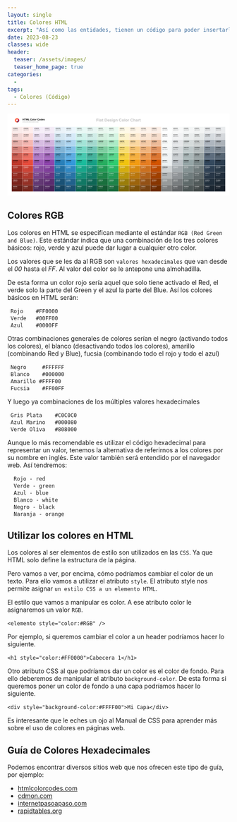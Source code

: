 ```yaml
---
layout: single
title: Colores HTML
excerpt: "Así como las entidades, tienen un código para poder insertarlas de forma eficaz, cada color también tiene su código, y aquí se describirá como se pueden insertar y que código corresponde a cada color."
date: 2023-08-23
classes: wide
header:
  teaser: /assets/images/
  teaser_home_page: true
categories:
  - 
tags:
  - Colores (Código)
---
```


<center>
    <img src='./../assets/images/Colores/Intro.png'>
</center>

## Colores RGB

Los colores en HTML se especifican mediante el estándar `RGB (Red Green and Blue)`. Este estándar indica que una combinación de los tres colores básicos: rojo, verde y azul puede dar lugar a cualquier otro color.

Los valores que se les da al RGB son `valores hexadecimales` que van desde el *00* hasta el *FF*. Al valor del color se le antepone una almohadilla.

De esta forma un color rojo sería aquel que solo tiene activado el Red, el verde solo la parte del Green y el azul la parte del Blue. Así los colores básicos en HTML serán:

```text
 Rojo    #FF0000
 Verde   #00FF00
 Azul    #0000FF
```

Otras combinaciones generales de colores serían el negro (activando todos los colores), el blanco (desactivando todos los colores), amarillo (combinando Red y Blue), fucsia (combinando todo el rojo y todo el azul)

```text
 Negro     #FFFFFF
 Blanco    #000000
 Amarillo #FFFF00
 Fucsia    #FF00FF
```

Y luego ya combinaciones de los múltiples valores hexadecimales

```text
 Gris Plata    #C0C0C0
 Azul Marino   #000080
 Verde Oliva   #808000
```

Aunque lo más recomendable es utilizar el código hexadecimal para representar un valor, tenemos la alternativa de referirnos a los colores por su nombre en inglés. Este valor también será entendido por el navegador web. Así tendremos:

```text
  Rojo - red
  Verde - green
  Azul - blue
  Blanco - white
  Negro - black
  Naranja - orange
```

## Utilizar los colores en HTML

Los colores al ser elementos de estilo son utilizados en las `CSS`. Ya que HTML solo define la estructura de la página.

Pero vamos a ver, por encima, cómo podríamos cambiar el color de un texto. Para ello vamos a utilizar el atributo `style`. El atributo style nos permite asignar `un estilo CSS a un elemento HTML`.

El estilo que vamos a manipular es color. A ese atributo color le asignaremos un valor `RGB`.

```text
<elemento style="color:#RGB" />
```

Por ejemplo, si queremos cambiar el color a un header podríamos hacer lo siguiente.

```text
<h1 style="color:#FF0000">Cabecera 1</h1>
```

Otro atributo CSS al que podríamos dar un color es el color de fondo. Para ello deberemos de manipular el atributo `background-color`. De esta forma si queremos poner un color de fondo a una capa podríamos hacer lo siguiente.

```text
<div style="background-color:#FFFF00">Mi Capa</div>
```

Es interesante que le eches un ojo al Manual de CSS para aprender más sobre el uso de colores en páginas web.

## Guía de Colores Hexadecimales

Podemos encontrar diversos sitios web que nos ofrecen este tipo de guía, por ejemplo:

* [htmlcolorcodes.com](https://htmlcolorcodes.com/es/)
* [cdmon.com](https://www.cdmon.com/es/apps/tabla-colores)
* [internetpasoapaso.com](https://internetpasoapaso.com/colores/)
* [rapidtables.org](https://www.rapidtables.org/web/color/RGB_Color.html)